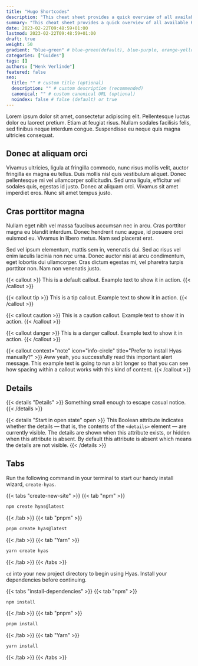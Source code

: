 ```yaml
---
title: "Hugo Shortcodes"
description: "This cheat sheet provides a quick overview of all available Hugo shortcodes."
summary: "This cheat sheet provides a quick overview of all available Hugo shortcodes."
date: 2023-02-22T09:48:59+01:00
lastmod: 2023-02-22T09:48:59+01:00
draft: true
weight: 50
gradient: "blue-green" # blue-green(default), blue-purple, orange-yellow, pink-blue, or purple-orange (this setting is only relevant when "images: []")
categories: ["Guides"]
tags: []
authors: ["Henk Verlinde"]
featured: false
seo:
  title: "" # custom title (optional)
  description: "" # custom description (recommended)
  canonical: "" # custom canonical URL (optional)
  noindex: false # false (default) or true
---
```


Lorem ipsum dolor sit amet, consectetur adipiscing elit. Pellentesque luctus dolor eu laoreet pretium. Etiam at feugiat risus. Nullam sodales facilisis felis, sed finibus neque interdum congue. Suspendisse eu neque quis magna ultricies consequat.

## Donec at aliquam orci

Vivamus ultricies, ligula at fringilla commodo, nunc risus mollis velit, auctor fringilla ex magna eu tellus. Duis mollis nisl quis vestibulum aliquet. Donec pellentesque mi vel ullamcorper sollicitudin. Sed urna ligula, efficitur vel sodales quis, egestas id justo. Donec at aliquam orci. Vivamus sit amet imperdiet eros. Nunc sit amet tempus justo.

## Cras porttitor magna

Nullam eget nibh vel massa faucibus accumsan nec in arcu. Cras porttitor magna eu blandit interdum. Donec hendrerit nunc augue, id posuere orci euismod eu. Vivamus in libero metus. Nam sed placerat erat.

Sed vel ipsum elementum, mattis sem in, venenatis dui. Sed ac risus vel enim iaculis lacinia non nec urna. Donec auctor nisi at arcu condimentum, eget lobortis dui ullamcorper. Cras dictum egestas mi, vel pharetra turpis porttitor non. Nam non venenatis justo.

{{< callout >}} This is a default callout. Example text to show it in action. {{< /callout >}}

{{< callout tip >}} This is a tip callout. Example text to show it in action. {{< /callout >}}

{{< callout caution >}} This is a caution callout. Example text to show it in action. {{< /callout >}}

{{< callout danger >}} This is a danger callout. Example text to show it in action. {{< /callout >}}

{{< callout context="note" icon="info-circle" title="Prefer to install Hyas manually?" >}}
Aww yeah, you successfully read this important alert message. This example text is going to run a bit longer so that you can see how spacing within a callout works with this kind of content.
{{< /callout >}}

## Details

{{< details "Details" >}}
Something small enough to escape casual notice.
{{< /details >}}

{{< details "Start in open state" open >}}
This Boolean attribute indicates whether the details — that is, the contents of the `<details>` element — are currently visible. The details are shown when this attribute exists, or hidden when this attribute is absent. By default this attribute is absent which means the details are not visible.
{{< /details >}}

## Tabs

Run the following command in your terminal to start our handy install wizard, `create-hyas`.

{{< tabs "create-new-site" >}}
{{< tab "npm" >}}

```bash
npm create hyas@latest
```

{{< /tab >}}
{{< tab "pnpm" >}}

```bash
pnpm create hyas@latest
```

{{< /tab >}}
{{< tab "Yarn" >}}

```bash
yarn create hyas
```

{{< /tab >}}
{{< /tabs >}}

`cd` into your new project directory to begin using Hyas. Install your dependencies before continuing.

{{< tabs "install-dependencies" >}}
{{< tab "npm" >}}

```bash
npm install
```

{{< /tab >}}
{{< tab "pnpm" >}}

```bash
pnpm install
```

{{< /tab >}}
{{< tab "Yarn" >}}

```bash
yarn install
```

{{< /tab >}}
{{< /tabs >}}
